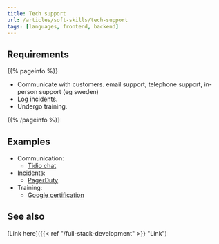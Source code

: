 ```yaml
---
title: Tech support
url: /articles/soft-skills/tech-support
tags: [languages, frontend, backend]
---
```


## Requirements

{{% pageinfo %}}

* Communicate with customers. email support, telephone support, in-person support (eg sweden)
* Log incidents.
* Undergo training.

{{% /pageinfo %}}

## Examples

* Communication:
  * [Tidio chat](https://www.tidio.com/)
* Incidents:
  * [PagerDuty](https://www.pagerduty.com/)
* Training:
  * [Google certification](https://www.coursera.org/professional-certificates/google-it-support)

## See also

[Link here]({{< ref "/full-stack-development" >}} "Link")
